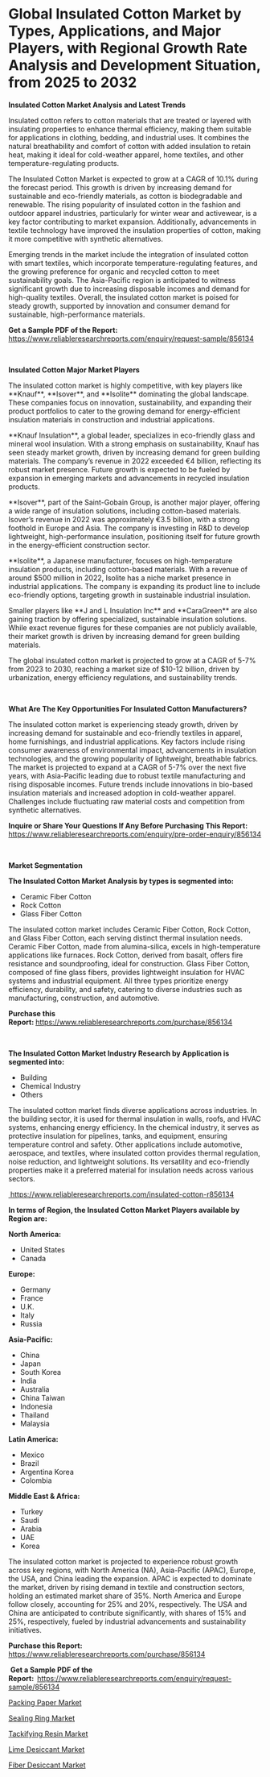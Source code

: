 <p><h1>Global Insulated Cotton Market by Types, Applications, and Major Players, with Regional Growth Rate Analysis and Development Situation, from 2025 to 2032</h1></p><p><strong>Insulated Cotton Market Analysis and Latest Trends</strong></p>
<p><p>Insulated cotton refers to cotton materials that are treated or layered with insulating properties to enhance thermal efficiency, making them suitable for applications in clothing, bedding, and industrial uses. It combines the natural breathability and comfort of cotton with added insulation to retain heat, making it ideal for cold-weather apparel, home textiles, and other temperature-regulating products.</p><p>The Insulated Cotton Market is expected to grow at a CAGR of 10.1% during the forecast period. This growth is driven by increasing demand for sustainable and eco-friendly materials, as cotton is biodegradable and renewable. The rising popularity of insulated cotton in the fashion and outdoor apparel industries, particularly for winter wear and activewear, is a key factor contributing to market expansion. Additionally, advancements in textile technology have improved the insulation properties of cotton, making it more competitive with synthetic alternatives.</p><p>Emerging trends in the market include the integration of insulated cotton with smart textiles, which incorporate temperature-regulating features, and the growing preference for organic and recycled cotton to meet sustainability goals. The Asia-Pacific region is anticipated to witness significant growth due to increasing disposable incomes and demand for high-quality textiles. Overall, the insulated cotton market is poised for steady growth, supported by innovation and consumer demand for sustainable, high-performance materials.</p></p>
<p><strong>Get a Sample PDF of the Report:&nbsp;</strong> <a href="https://www.reliableresearchreports.com/enquiry/request-sample/856134?utm_campaign=34&utm_medium=2&utm_source=Github&utm_content=ia&utm_term=25012025&utm_id=insulated-cotton">https://www.reliableresearchreports.com/enquiry/request-sample/856134</a></p>
<p>&nbsp;</p>
<p><strong>Insulated Cotton Major Market Players</strong></p>
<p><p>The insulated cotton market is highly competitive, with key players like **Knauf**, **Isover**, and **Isolite** dominating the global landscape. These companies focus on innovation, sustainability, and expanding their product portfolios to cater to the growing demand for energy-efficient insulation materials in construction and industrial applications.</p><p>**Knauf Insulation**, a global leader, specializes in eco-friendly glass and mineral wool insulation. With a strong emphasis on sustainability, Knauf has seen steady market growth, driven by increasing demand for green building materials. The company’s revenue in 2022 exceeded €4 billion, reflecting its robust market presence. Future growth is expected to be fueled by expansion in emerging markets and advancements in recycled insulation products.</p><p>**Isover**, part of the Saint-Gobain Group, is another major player, offering a wide range of insulation solutions, including cotton-based materials. Isover’s revenue in 2022 was approximately €3.5 billion, with a strong foothold in Europe and Asia. The company is investing in R&D to develop lightweight, high-performance insulation, positioning itself for future growth in the energy-efficient construction sector.</p><p>**Isolite**, a Japanese manufacturer, focuses on high-temperature insulation products, including cotton-based materials. With a revenue of around $500 million in 2022, Isolite has a niche market presence in industrial applications. The company is expanding its product line to include eco-friendly options, targeting growth in sustainable industrial insulation.</p><p>Smaller players like **J and L Insulation Inc** and **CaraGreen** are also gaining traction by offering specialized, sustainable insulation solutions. While exact revenue figures for these companies are not publicly available, their market growth is driven by increasing demand for green building materials.</p><p>The global insulated cotton market is projected to grow at a CAGR of 5-7% from 2023 to 2030, reaching a market size of $10-12 billion, driven by urbanization, energy efficiency regulations, and sustainability trends.</p></p>
<p>&nbsp;</p>
<p><strong>What Are The Key Opportunities For Insulated Cotton Manufacturers?</strong></p>
<p><p>The insulated cotton market is experiencing steady growth, driven by increasing demand for sustainable and eco-friendly textiles in apparel, home furnishings, and industrial applications. Key factors include rising consumer awareness of environmental impact, advancements in insulation technologies, and the growing popularity of lightweight, breathable fabrics. The market is projected to expand at a CAGR of 5-7% over the next five years, with Asia-Pacific leading due to robust textile manufacturing and rising disposable incomes. Future trends include innovations in bio-based insulation materials and increased adoption in cold-weather apparel. Challenges include fluctuating raw material costs and competition from synthetic alternatives.</p></p>
<p><strong>Inquire or Share Your Questions If Any Before Purchasing This Report:</strong> <a href="https://www.reliableresearchreports.com/enquiry/pre-order-enquiry/856134?utm_campaign=34&utm_medium=2&utm_source=Github&utm_content=ia&utm_term=25012025&utm_id=insulated-cotton">https://www.reliableresearchreports.com/enquiry/pre-order-enquiry/856134</a></p>
<p>&nbsp;</p>
<p><strong>Market Segmentation</strong></p>
<p><strong>The Insulated Cotton Market Analysis by types is segmented into:</strong></p>
<p><ul><li>Ceramic Fiber Cotton</li><li>Rock Cotton</li><li>Glass Fiber Cotton</li></ul></p>
<p><p>The insulated cotton market includes Ceramic Fiber Cotton, Rock Cotton, and Glass Fiber Cotton, each serving distinct thermal insulation needs. Ceramic Fiber Cotton, made from alumina-silica, excels in high-temperature applications like furnaces. Rock Cotton, derived from basalt, offers fire resistance and soundproofing, ideal for construction. Glass Fiber Cotton, composed of fine glass fibers, provides lightweight insulation for HVAC systems and industrial equipment. All three types prioritize energy efficiency, durability, and safety, catering to diverse industries such as manufacturing, construction, and automotive.</p></p>
<p><strong>Purchase this Report:&nbsp;</strong><a href="https://www.reliableresearchreports.com/purchase/856134?utm_campaign=34&utm_medium=2&utm_source=Github&utm_content=ia&utm_term=25012025&utm_id=insulated-cotton">https://www.reliableresearchreports.com/purchase/856134</a></p>
<p>&nbsp;</p>
<p><strong>The Insulated Cotton Market Industry Research by Application is segmented into:</strong></p>
<p><ul><li>Building</li><li>Chemical Industry</li><li>Others</li></ul></p>
<p><p>The insulated cotton market finds diverse applications across industries. In the building sector, it is used for thermal insulation in walls, roofs, and HVAC systems, enhancing energy efficiency. In the chemical industry, it serves as protective insulation for pipelines, tanks, and equipment, ensuring temperature control and safety. Other applications include automotive, aerospace, and textiles, where insulated cotton provides thermal regulation, noise reduction, and lightweight solutions. Its versatility and eco-friendly properties make it a preferred material for insulation needs across various sectors.</p></p>
<p><a href="https://www.reliableresearchreports.com/insulated-cotton-r856134?utm_campaign=34&utm_medium=2&utm_source=Github&utm_content=ia&utm_term=25012025&utm_id=insulated-cotton">&nbsp;https://www.reliableresearchreports.com/insulated-cotton-r856134</a></p>
<p><strong>In terms of Region, the Insulated Cotton Market Players available by Region are:</strong></p>
<p>
    <p> <strong> North America: </strong>
        <ul>
            <li>United States</li>
            <li>Canada</li>
        </ul>
        </p> 
    <p> <strong> Europe: </strong>
        <ul>
            <li>Germany</li>
            <li>France</li>
            <li>U.K.</li>
            <li>Italy</li>
            <li>Russia</li>
        </ul>
        </p> 
    <p> <strong> Asia-Pacific: </strong>
        <ul>
            <li>China</li>
            <li>Japan</li>
            <li>South Korea</li>
            <li>India</li>
            <li>Australia</li>
            <li>China Taiwan</li>
            <li>Indonesia</li>
            <li>Thailand</li>
            <li>Malaysia</li>
        </ul>
        </p> 
    <p> <strong> Latin America: </strong>
        <ul>
            <li>Mexico</li>
            <li>Brazil</li>
            <li>Argentina Korea</li>
            <li>Colombia</li>
        </ul>
        </p> 
    <p> <strong> Middle East & Africa: </strong>
        <ul>
            <li>Turkey</li>
            <li>Saudi</li>
            <li>Arabia</li>
            <li>UAE</li>
            <li>Korea</li>
        </ul>
    </p>
    </p>
<p><p>The insulated cotton market is projected to experience robust growth across key regions, with North America (NA), Asia-Pacific (APAC), Europe, the USA, and China leading the expansion. APAC is expected to dominate the market, driven by rising demand in textile and construction sectors, holding an estimated market share of 35%. North America and Europe follow closely, accounting for 25% and 20%, respectively. The USA and China are anticipated to contribute significantly, with shares of 15% and 25%, respectively, fueled by industrial advancements and sustainability initiatives.</p></p>
<p><strong>Purchase this Report: </strong><a href="https://www.reliableresearchreports.com/purchase/856134?utm_campaign=34&utm_medium=2&utm_source=Github&utm_content=ia&utm_term=25012025&utm_id=insulated-cotton">https://www.reliableresearchreports.com/purchase/856134</a></p>
<p>&nbsp;<strong>Get a Sample PDF of the Report:&nbsp;&nbsp;</strong><a href="https://www.reliableresearchreports.com/enquiry/request-sample/856134?utm_campaign=34&utm_medium=2&utm_source=Github&utm_content=ia&utm_term=25012025&utm_id=insulated-cotton">https://www.reliableresearchreports.com/enquiry/request-sample/856134</a></p>
<p><strong></strong></p>
<p><p><a href="https://github.com/alasmyayock/Market-Research-Report-List-1/blob/main/packing-paper-market.md?utm_campaign=34&utm_medium=2&utm_source=Github&utm_content=ia&utm_term=25012025&utm_id=insulated-cotton">Packing Paper Market</a></p><p><a href="https://github.com/eusoffyhanty/Market-Research-Report-List-1/blob/main/sealing-ring-market.md?utm_campaign=34&utm_medium=2&utm_source=Github&utm_content=ia&utm_term=25012025&utm_id=insulated-cotton">Sealing Ring Market</a></p><p><a href="https://github.com/xanaanenkaly/Market-Research-Report-List-1/blob/main/tackifying-resin-market.md?utm_campaign=34&utm_medium=2&utm_source=Github&utm_content=ia&utm_term=25012025&utm_id=insulated-cotton">Tackifying Resin Market</a></p><p><a href="https://github.com/phumlaaijem/Market-Research-Report-List-1/blob/main/lime-desiccant-market.md?utm_campaign=34&utm_medium=2&utm_source=Github&utm_content=ia&utm_term=25012025&utm_id=insulated-cotton">Lime Desiccant Market</a></p><p><a href="https://github.com/memorirummy/Market-Research-Report-List-1/blob/main/fiber-desiccant-market.md?utm_campaign=34&utm_medium=2&utm_source=Github&utm_content=ia&utm_term=25012025&utm_id=insulated-cotton">Fiber Desiccant Market</a></p></p>